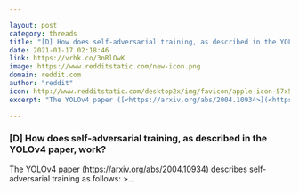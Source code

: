 ```yaml
---

layout: post
category: threads
title: "[D] How does self-adversarial training, as described in the YOLOv4 paper, work?"
date: 2021-01-17 02:18:46
link: https://vrhk.co/3nRlOwK
image: https://www.redditstatic.com/new-icon.png
domain: reddit.com
author: "reddit"
icon: http://www.redditstatic.com/desktop2x/img/favicon/apple-icon-57x57.png
excerpt: "The YOLOv4 paper ([<https://arxiv.org/abs/2004.10934>](<https://arxiv.org/abs/2004.10934>)) describes self-adversarial training as follows: &gt;..."

---
```


### [D] How does self-adversarial training, as described in the YOLOv4 paper, work?

The YOLOv4 paper ([<https://arxiv.org/abs/2004.10934>](<https://arxiv.org/abs/2004.10934>)) describes self-adversarial training as follows: &gt;...